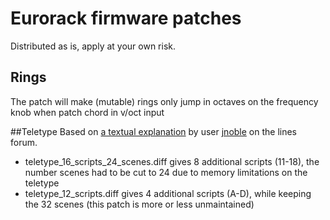 # Eurorack firmware patches
Distributed as is, apply at your own risk. 

## Rings
The patch will make (mutable) rings only jump in octaves on the frequency knob when patch chord in v/oct input

##Teletype
Based on [a textual explanation](https://llllllll.co/t/teletype-3-feature-requests-and-discussion/16219/379
) by user [jnoble](https://llllllll.co/u/jnoble) on the lines forum.  

* teletype_16_scripts_24_scenes.diff gives 8 additional scripts (11-18), the number scenes had to be cut to 24 due to memory limitations on the teletype
* teletype_12_scripts.diff gives 4 additional scripts (A-D), while keeping the 32 scenes (this patch is more or less unmaintained)